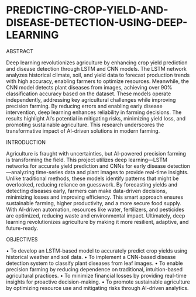 # PREDICTING-CROP-YIELD-AND-DISEASE-DETECTION-USING-DEEP-LEARNING
ABSTRACT

Deep learning revolutionizes agriculture by enhancing crop yield prediction and disease detection through LSTM and CNN models. The LSTM network analyzes historical climate, soil, and yield data to forecast production trends with high accuracy, enabling farmers to optimize resources. Meanwhile, the CNN model detects plant diseases from images, achieving over 90% classification accuracy based on the dataset. These models operate independently, addressing key agricultural challenges while improving precision farming. By reducing errors and enabling early disease intervention, deep learning enhances reliability in farming decisions. The results highlight AI’s potential in mitigating risks, minimizing yield loss, and promoting sustainable agriculture. This research underscores the transformative impact of AI-driven solutions in modern farming.

INTRODUCTION

Agriculture is fraught with uncertainties, but AI-powered precision farming is transforming the field. This project utilizes deep learning—LSTM networks for accurate yield prediction and CNNs for early disease detection—analyzing time-series data and plant images to provide real-time insights. Unlike traditional methods, these models identify patterns that might be overlooked, reducing reliance on guesswork. By forecasting yields and detecting diseases early, farmers can make data-driven decisions, minimizing losses and improving efficiency. This smart approach ensures sustainable farming, higher productivity, and a more secure food supply. With AI-driven automation, resources like water, fertilizers, and pesticides are optimized, reducing waste and environmental impact. Ultimately, deep learning revolutionizes agriculture by making it more resilient, adaptive, and future-ready.

OBJECTIVES

•	To develop an LSTM-based model to accurately predict crop yields using historical weather and soil data.
•	To implement a CNN-based disease detection system to classify plant diseases from leaf images.
•	To enable precision farming by reducing dependence on traditional, intuition-based agricultural practices.
•	To minimize financial losses by providing real-time insights for proactive decision-making.
•	To promote sustainable agriculture by optimizing resource use and mitigating risks through AI-driven analytics.






